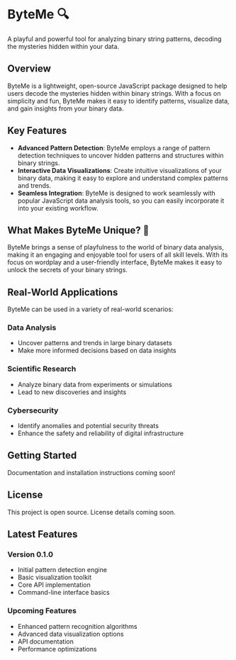 # ByteMe 🔍

A playful and powerful tool for analyzing binary string patterns, decoding the mysteries hidden within your data.

## Overview

ByteMe is a lightweight, open-source JavaScript package designed to help users decode the mysteries hidden within binary strings. With a focus on simplicity and fun, ByteMe makes it easy to identify patterns, visualize data, and gain insights from your binary data.

## Key Features

- **Advanced Pattern Detection**: ByteMe employs a range of pattern detection techniques to uncover hidden patterns and structures within binary strings.
- **Interactive Data Visualizations**: Create intuitive visualizations of your binary data, making it easy to explore and understand complex patterns and trends.
- **Seamless Integration**: ByteMe is designed to work seamlessly with popular JavaScript data analysis tools, so you can easily incorporate it into your existing workflow.

## What Makes ByteMe Unique? 🚀

ByteMe brings a sense of playfulness to the world of binary data analysis, making it an engaging and enjoyable tool for users of all skill levels. With its focus on wordplay and a user-friendly interface, ByteMe makes it easy to unlock the secrets of your binary strings.

## Real-World Applications

ByteMe can be used in a variety of real-world scenarios:

### Data Analysis

- Uncover patterns and trends in large binary datasets
- Make more informed decisions based on data insights

### Scientific Research

- Analyze binary data from experiments or simulations
- Lead to new discoveries and insights

### Cybersecurity

- Identify anomalies and potential security threats
- Enhance the safety and reliability of digital infrastructure

## Getting Started

Documentation and installation instructions coming soon!

## License

This project is open source. License details coming soon.

## Latest Features

### Version 0.1.0

- Initial pattern detection engine
- Basic visualization toolkit
- Core API implementation
- Command-line interface basics

### Upcoming Features

- Enhanced pattern recognition algorithms
- Advanced data visualization options
- API documentation
- Performance optimizations
